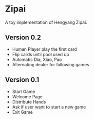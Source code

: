 # Zipai
A toy implementation of Hengyang Zipai.

## Version 0.2

- Human Player play the first card
- Flip cards until pool used up
- Automatic Dia, Xiao, Pao
- Alternating dealer for following games


## Version 0.1

- Start Game
- Welcome Page
- Distribute Hands
- Ask if user want to start a new game
- Exit Game